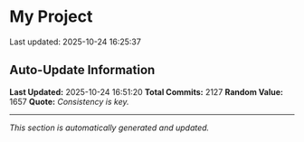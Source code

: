 # My Project


Last updated: 2025-10-24 16:25:37






















































































































































































































































































































































































































































































































































































































































































































































































































































































































































































































































































































































































































































































































































































































































































































































































































































































































































































































































































































































































































































































































































































































































































































































































































































































































































































































## Auto-Update Information

**Last Updated:** 2025-10-24 16:51:20
**Total Commits:** 2127
**Random Value:** 1657
**Quote:** _Consistency is key._

---
_This section is automatically generated and updated._